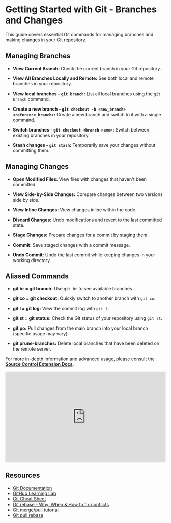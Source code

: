 # Getting Started with Git - Branches and Changes

This guide covers essential Git commands for managing branches and making changes in your Git repository.

## Managing Branches

- **View Current Branch:** Check the current branch in your Git repository.

- **View All Branches Locally and Remote:** See both local and remote branches in your repository.

- **View local branches - `git branch`:** List all local branches using the `git branch` command.

- **Create a new branch - `git checkout -b <new_branch> <reference_branch>`:** Create a new branch and switch to it with a single command.

- **Switch branches - `git checkout <branch-name>`:** Switch between existing branches in your repository.

- **Stash changes - `git stash`:** Temporarily save your changes without committing them.

## Managing Changes

- **Open Modified Files:** View files with changes that haven't been committed.

- **View Side-by-Side Changes:** Compare changes between two versions side by side.

- **View Inline Changes:** View changes inline within the code.

- **Discard Changes:** Undo modifications and revert to the last committed state.

- **Stage Changes:** Prepare changes for a commit by staging them.

- **Commit:** Save staged changes with a commit message.

- **Undo Commit:** Undo the last commit while keeping changes in your working directory.

## Aliased Commands

- **git br = git branch:** Use `git br` to see available branches.

- **git co = git checkout:** Quickly switch to another branch with `git co`.

- **git l = git log:** View the commit log with `git l`.

- **git st = git status:** Check the Git status of your repository using `git st`.

- **git po:** Pull changes from the main branch into your local branch (specific usage may vary).

- **git prune-branches:** Delete local branches that have been deleted on the remote server.

For more in-depth information and advanced usage, please consult the **[Source Control Extension Docs](https://code.visualstudio.com/docs/sourcecontrol/overview)**.

<div style="position: relative; padding-bottom: 56.25%; height: 0;"><iframe src="https://www.loom.com/embed/67ea31eef4d94a5e844a5393684e4bc6?sid=f52c0561-ceb5-4baf-ba06-ab739ef3fcc5" frameborder="0" webkitallowfullscreen mozallowfullscreen allowfullscreen style="position: absolute; top: 0; left: 0; width: 100%; height: 100%;"></iframe></div>

## Resources

- [Git Documentation](https://git-scm.com/doc)
- [GitHub Learning Lab](https://github.com/apps/github-learning-lab)
- [Git Cheat Sheet](https://github.com/github/training-kit/blob/master/downloads/github-git-cheat-sheet.pdf)
- [Git rebase - Why, When & How to fix conflicts ](https://youtube.com/watch?v=DkWDHzmMvyg&si=WE4VeEY1HKa_ejEA)
- [Git merge/pull tutorial](https://youtube.com/watch?v=DloR0BOGNU0&si=3EfopCU41XvkYkJJ)
- [Git pull rebase](https://youtube.com/watch?v=xN1-2p06Urc&si=8ZGMhJSy-A6N62l6)
